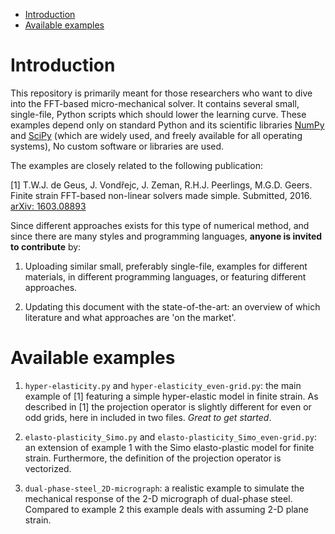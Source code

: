 
<!-- MarkdownTOC -->

- [Introduction](#introduction)
- [Available examples](#available-examples)

<!-- /MarkdownTOC -->

# Introduction

This repository is primarily meant for those researchers who want to dive into the FFT-based micro-mechanical solver. It contains several small, single-file, Python scripts which should lower the learning curve. These examples depend only on standard Python and its scientific libraries [NumPy](http://www.numpy.org) and [SciPy](https://www.scipy.org) (which are widely used, and freely available for all operating systems), No custom software or libraries are used.

The examples are closely related to the following publication:

[1] T.W.J. de Geus, J. Vondřejc, J. Zeman, R.H.J. Peerlings, M.G.D. Geers. Finite strain FFT-based non-linear solvers made simple. Submitted, 2016. [arXiv: 1603.08893](http://arxiv.org/abs/1603.08893)

Since different approaches exists for this type of numerical method, and since there are many styles and programming languages, **anyone is invited to contribute** by:

1. Uploading similar small, preferably single-file, examples for different materials, in different programming languages, or featuring different approaches.

2. Updating this document with the state-of-the-art: an overview of which literature and what approaches are 'on the market'.

# Available examples

1. `hyper-elasticity.py` and `hyper-elasticity_even-grid.py`: the main example of [1] featuring a simple hyper-elastic model in finite strain. As described in [1] the projection operator is slightly different for even or odd grids, here in included in two files. *Great to get started*.

2. `elasto-plasticity_Simo.py` and `elasto-plasticity_Simo_even-grid.py`: an extension of example 1 with the Simo elasto-plastic model for finite strain. Furthermore, the definition of the projection operator is vectorized.

3. `dual-phase-steel_2D-micrograph`: a realistic example to simulate the mechanical response of the 2-D micrograph of dual-phase steel. Compared to example 2 this example deals with assuming 2-D plane strain.